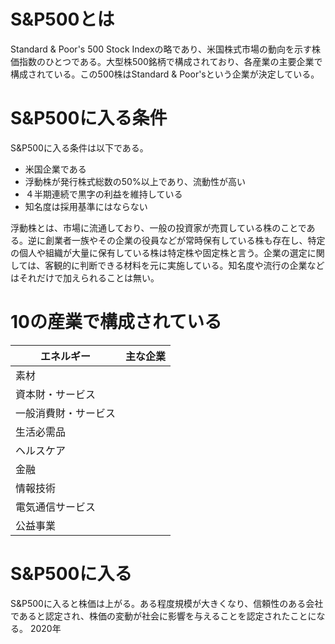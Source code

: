 # S&P500とは
Standard & Poor's 500 Stock Indexの略であり、米国株式市場の動向を示す株価指数のひとつである。大型株500銘柄で構成されており、各産業の主要企業で構成されている。この500株はStandard & Poor'sという企業が決定している。

# S&P500に入る条件
S&P500に入る条件は以下である。
- 米国企業である
- 浮動株が発行株式総数の50%以上であり、流動性が高い
- ４半期連続で黒字の利益を維持している 　
- 知名度は採用基準にはならない  

浮動株とは、市場に流通しており、一般の投資家が売買している株のことである。逆に創業者一族やその企業の役員などが常時保有している株も存在し、特定の個人や組織が大量に保有している株は特定株や固定株と言う。企業の選定に関しては、客観的に判断できる材料を元に実施している。知名度や流行の企業などはそれだけで加えられることは無い。

# 10の産業で構成されている

エネルギー|主な企業
----------|--------
素材||
資本財・サービス||
一般消費財・サービス||
生活必需品||
ヘルスケア||
金融||
情報技術||
電気通信サービス||
公益事業||

# S&P500に入る
S&P500に入ると株価は上がる。ある程度規模が大きくなり、信頼性のある会社であると認定され、株価の変動が社会に影響を与えることを認定されたことになる。
2020年
